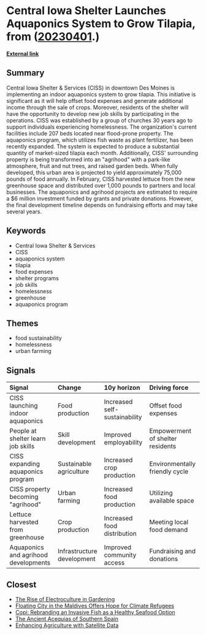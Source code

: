 # __Central Iowa Shelter Launches Aquaponics System to Grow Tilapia__, from ([20230401](https://kghosh.substack.com/p/20230401).)

__[External link](https://www.axios.com/local/des-moines/2023/03/20/shelter-desmoines-fish-farm-agrihood?utm_source=newsletter&utm_medium=email&utm_campaign=newsletter_axioswhatsnext&stream=science)__



## Summary

Central Iowa Shelter & Services (CISS) in downtown Des Moines is implementing an indoor aquaponics system to grow tilapia. This initiative is significant as it will help offset food expenses and generate additional income through the sale of crops. Moreover, residents of the shelter will have the opportunity to develop new job skills by participating in the operations. CISS was established by a group of churches 30 years ago to support individuals experiencing homelessness. The organization's current facilities include 207 beds located near flood-prone property. The aquaponics program, which utilizes fish waste as plant fertilizer, has been recently expanded. The system is expected to produce a substantial quantity of market-sized tilapia each month. Additionally, CISS' surrounding property is being transformed into an "agrihood" with a park-like atmosphere, fruit and nut trees, and raised garden beds. When fully developed, this urban area is projected to yield approximately 75,000 pounds of food annually. In February, CISS harvested lettuce from the new greenhouse space and distributed over 1,000 pounds to partners and local businesses. The aquaponics and agrihood projects are estimated to require a $6 million investment funded by grants and private donations. However, the final development timeline depends on fundraising efforts and may take several years.

## Keywords

* Central Iowa Shelter & Services
* CISS
* aquaponics system
* tilapia
* food expenses
* shelter programs
* job skills
* homelessness
* greenhouse
* aquaponics program

## Themes

* food sustainability
* homelessness
* urban farming

## Signals

| Signal                               | Change                     | 10y horizon                   | Driving force                    |
|:-------------------------------------|:---------------------------|:------------------------------|:---------------------------------|
| CISS launching indoor aquaponics     | Food production            | Increased self-sustainability | Offset food expenses             |
| People at shelter learn job skills   | Skill development          | Improved employability        | Empowerment of shelter residents |
| CISS expanding aquaponics program    | Sustainable agriculture    | Increased crop production     | Environmentally friendly cycle   |
| CISS property becoming "agrihood"    | Urban farming              | Increased food production     | Utilizing available space        |
| Lettuce harvested from greenhouse    | Crop production            | Increased food distribution   | Meeting local food demand        |
| Aquaponics and agrihood developments | Infrastructure development | Improved community access     | Fundraising and donations        |

## Closest

* [The Rise of Electroculture in Gardening](257c9d336364e061c817ec77db9e78f6)
* [Floating City in the Maldives Offers Hope for Climate Refugees](f752962c5587436d35583816144eef3e)
* [Copi: Rebranding an Invasive Fish as a Healthy Seafood Option](b8f11dee06e44c6b4ecb80c98f502443)
* [The Ancient Acequias of Southern Spain](04998b66cf38956ba7f826219f028eeb)
* [Enhancing Agriculture with Satellite Data](3c4f4b0832ff414899cf292220127e16)
